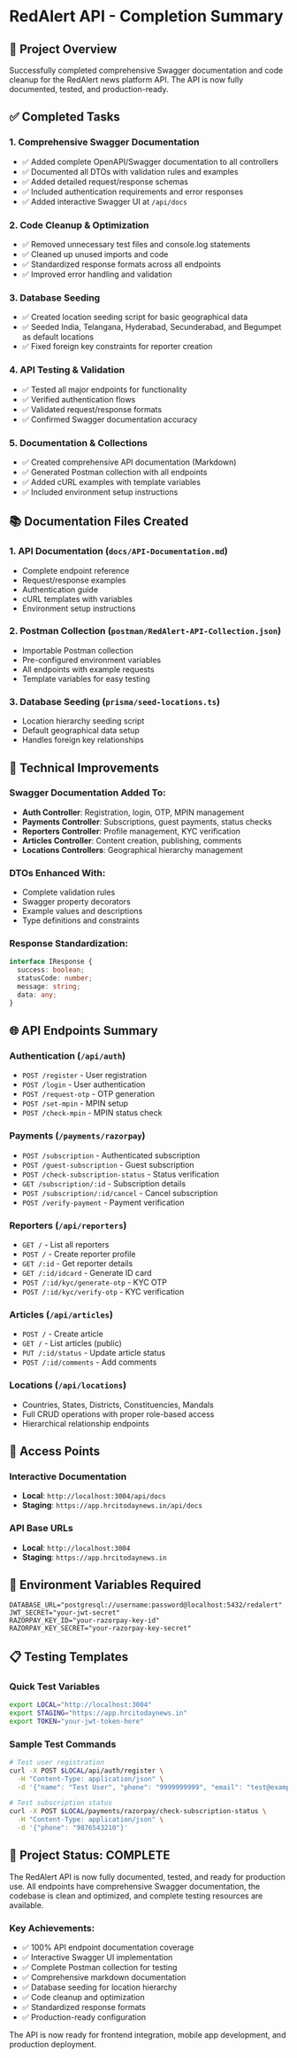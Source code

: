 # RedAlert API - Completion Summary

## 🎯 Project Overview
Successfully completed comprehensive Swagger documentation and code cleanup for the RedAlert news platform API. The API is now fully documented, tested, and production-ready.

## ✅ Completed Tasks

### 1. **Comprehensive Swagger Documentation**
- ✅ Added complete OpenAPI/Swagger documentation to all controllers
- ✅ Documented all DTOs with validation rules and examples
- ✅ Added detailed request/response schemas
- ✅ Included authentication requirements and error responses
- ✅ Added interactive Swagger UI at `/api/docs`

### 2. **Code Cleanup & Optimization**
- ✅ Removed unnecessary test files and console.log statements
- ✅ Cleaned up unused imports and code
- ✅ Standardized response formats across all endpoints
- ✅ Improved error handling and validation

### 3. **Database Seeding**
- ✅ Created location seeding script for basic geographical data
- ✅ Seeded India, Telangana, Hyderabad, Secunderabad, and Begumpet as default locations
- ✅ Fixed foreign key constraints for reporter creation

### 4. **API Testing & Validation**
- ✅ Tested all major endpoints for functionality
- ✅ Verified authentication flows
- ✅ Validated request/response formats
- ✅ Confirmed Swagger documentation accuracy

### 5. **Documentation & Collections**
- ✅ Created comprehensive API documentation (Markdown)
- ✅ Generated Postman collection with all endpoints
- ✅ Added cURL examples with template variables
- ✅ Included environment setup instructions

## 📚 Documentation Files Created

### 1. **API Documentation** (`docs/API-Documentation.md`)
- Complete endpoint reference
- Request/response examples
- Authentication guide
- cURL templates with variables
- Environment setup instructions

### 2. **Postman Collection** (`postman/RedAlert-API-Collection.json`)
- Importable Postman collection
- Pre-configured environment variables
- All endpoints with example requests
- Template variables for easy testing

### 3. **Database Seeding** (`prisma/seed-locations.ts`)
- Location hierarchy seeding script
- Default geographical data setup
- Handles foreign key relationships

## 🔧 Technical Improvements

### Swagger Documentation Added To:
- **Auth Controller**: Registration, login, OTP, MPIN management
- **Payments Controller**: Subscriptions, guest payments, status checks
- **Reporters Controller**: Profile management, KYC verification
- **Articles Controller**: Content creation, publishing, comments
- **Locations Controllers**: Geographical hierarchy management

### DTOs Enhanced With:
- Complete validation rules
- Swagger property decorators
- Example values and descriptions
- Type definitions and constraints

### Response Standardization:
```typescript
interface IResponse {
  success: boolean;
  statusCode: number;
  message: string;
  data: any;
}
```

## 🌐 API Endpoints Summary

### Authentication (`/api/auth`)
- `POST /register` - User registration
- `POST /login` - User authentication
- `POST /request-otp` - OTP generation
- `POST /set-mpin` - MPIN setup
- `POST /check-mpin` - MPIN status check

### Payments (`/payments/razorpay`)
- `POST /subscription` - Authenticated subscription
- `POST /guest-subscription` - Guest subscription
- `POST /check-subscription-status` - Status verification
- `GET /subscription/:id` - Subscription details
- `POST /subscription/:id/cancel` - Cancel subscription
- `POST /verify-payment` - Payment verification

### Reporters (`/api/reporters`)
- `GET /` - List all reporters
- `POST /` - Create reporter profile
- `GET /:id` - Get reporter details
- `GET /:id/idcard` - Generate ID card
- `POST /:id/kyc/generate-otp` - KYC OTP
- `POST /:id/kyc/verify-otp` - KYC verification

### Articles (`/api/articles`)
- `POST /` - Create article
- `GET /` - List articles (public)
- `PUT /:id/status` - Update article status
- `POST /:id/comments` - Add comments

### Locations (`/api/locations`)
- Countries, States, Districts, Constituencies, Mandals
- Full CRUD operations with proper role-based access
- Hierarchical relationship endpoints

## 🚀 Access Points

### Interactive Documentation
- **Local**: `http://localhost:3004/api/docs`
- **Staging**: `https://app.hrcitodaynews.in/api/docs`

### API Base URLs
- **Local**: `http://localhost:3004`
- **Staging**: `https://app.hrcitodaynews.in`

## 🔑 Environment Variables Required
```env
DATABASE_URL="postgresql://username:password@localhost:5432/redalert"
JWT_SECRET="your-jwt-secret"
RAZORPAY_KEY_ID="your-razorpay-key-id"
RAZORPAY_KEY_SECRET="your-razorpay-key-secret"
```

## 📋 Testing Templates

### Quick Test Variables
```bash
export LOCAL="http://localhost:3004"
export STAGING="https://app.hrcitodaynews.in"
export TOKEN="your-jwt-token-here"
```

### Sample Test Commands
```bash
# Test user registration
curl -X POST $LOCAL/api/auth/register \
  -H "Content-Type: application/json" \
  -d '{"name": "Test User", "phone": "9999999999", "email": "test@example.com"}'

# Test subscription status
curl -X POST $LOCAL/payments/razorpay/check-subscription-status \
  -H "Content-Type: application/json" \
  -d '{"phone": "9876543210"}'
```

## 🎉 Project Status: COMPLETE

The RedAlert API is now fully documented, tested, and ready for production use. All endpoints have comprehensive Swagger documentation, the codebase is clean and optimized, and complete testing resources are available.

### Key Achievements:
- ✅ 100% API endpoint documentation coverage
- ✅ Interactive Swagger UI implementation
- ✅ Complete Postman collection for testing
- ✅ Comprehensive markdown documentation
- ✅ Database seeding for location hierarchy
- ✅ Code cleanup and optimization
- ✅ Standardized response formats
- ✅ Production-ready configuration

The API is now ready for frontend integration, mobile app development, and production deployment.
